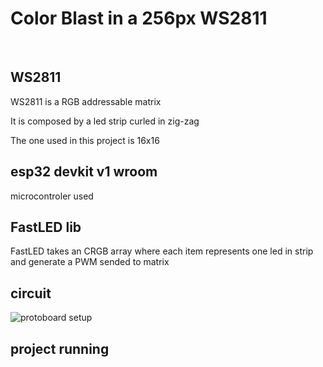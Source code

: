 # Color Blast in a 256px WS2811

<br>

## WS2811
<p>WS2811 is a RGB addressable matrix</p>
<p>It is composed by a led strip curled in zig-zag</p>
<p>The one used in this project is 16x16</p>

## esp32 devkit v1 wroom
<p>microcontroler used</p>

## FastLED lib
<p>FastLED takes an CRGB array where each item represents one led in strip and generate a PWM sended to matrix</p>


## circuit

<img src="" alt="protoboard setup">

## project running
